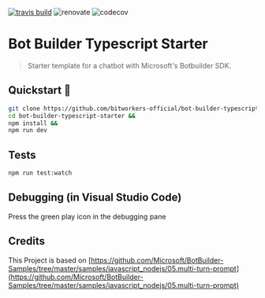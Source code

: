 [![travis build](https://img.shields.io/travis/com/bitworkers-official/bot-builder-typescript-starter.svg?style=flat-square)](https://travis-ci.com/bitworkers-official/bot-builder-typescript-starter) ![renovate](https://badges.renovateapi.com/github/bitworkers-official/bot-builder-typescript-starter) ![codecov](https://codecov.io/gh/bitworkers-official/bot-builder-typescript-starter/branch/master/graph/badge.svg)

# Bot Builder Typescript Starter

> Starter template for a chatbot with Microsoft's Botbuilder SDK.

## Quickstart 🚀

```bash
git clone https://github.com/bitworkers-official/bot-builder-typescript-starter &&
cd bot-builder-typescript-starter &&
npm install &&
npm run dev
```

## Tests

```bash
npm run test:watch
```

## Debugging (in Visual Studio Code)

Press the green play icon in the debugging pane

## Credits

This Project is based on [https://github.com/Microsoft/BotBuilder-Samples/tree/master/samples/javascript_nodejs/05.multi-turn-prompt](https://github.com/Microsoft/BotBuilder-Samples/tree/master/samples/javascript_nodejs/05.multi-turn-prompt)
